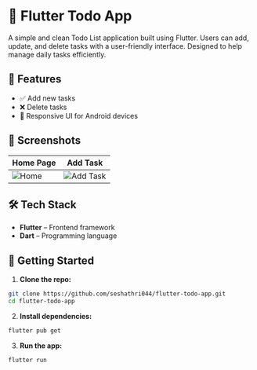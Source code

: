 # 📝 Flutter Todo App

A simple and clean Todo List application built using Flutter. Users can add, update, and delete tasks with a user-friendly interface. Designed to help manage daily tasks efficiently.

## 🚀 Features

- ✅ Add new tasks
- ❌ Delete tasks
- 📱 Responsive UI for Android devices

## 📸 Screenshots

| Home Page | Add Task |
|-----------|----------|
| ![Home](https://github.com/user-attachments/assets/89e83f81-946b-4d62-9511-1b433037d1c5) | ![Add Task](https://github.com/user-attachments/assets/2e9a78a0-1dc7-4eed-82ef-589540390423) |

## 🛠️ Tech Stack

- **Flutter** – Frontend framework
- **Dart** – Programming language


## 🚦 Getting Started

1. **Clone the repo:**

```bash
git clone https://github.com/seshathri044/flutter-todo-app.git
cd flutter-todo-app
```
2. **Install dependencies:**
```bash
flutter pub get
```
3. **Run the app:**
```bash
flutter run
```

